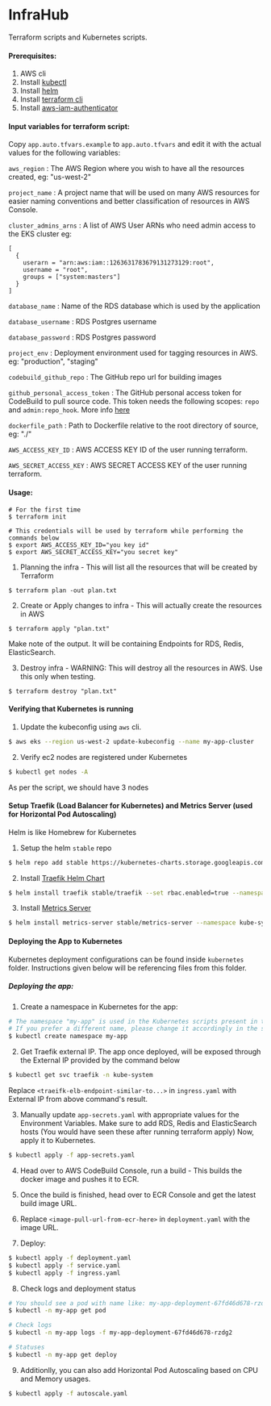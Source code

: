 # InfraHub
Terraform scripts and Kubernetes scripts.

#### Prerequisites:
1. AWS cli
2. Install [kubectl](https://kubernetes.io/docs/tasks/tools/install-kubectl/)
3. Install [helm](https://helm.sh/docs/intro/install/)
4. Install [terraform cli](https://learn.hashicorp.com/terraform/getting-started/install.html)
5. Install [aws-iam-authenticator](https://docs.aws.amazon.com/eks/latest/userguide/install-aws-iam-authenticator.html)

#### Input variables for terraform script:
Copy `app.auto.tfvars.example` to `app.auto.tfvars` and edit it with the actual values for the following variables:

`aws_region` : The AWS Region where you wish to have all the resources created, eg: "us-west-2"

`project_name` : A project name that will be used on many AWS resources for easier naming conventions and better classification of resources in AWS Console.

`cluster_admins_arns` : A list of AWS User ARNs who need admin access to the EKS cluster eg:
```
[
  {
    userarn = "arn:aws:iam::1263631783679131273129:root",
    username = "root",
    groups = ["system:masters"]
  }
]
```
`database_name` : Name of the RDS database which is used by the application

`database_username` : RDS Postgres username

`database_password` : RDS Postgres password

`project_env` : Deployment environment used for tagging resources in AWS. eg: "production", "staging"

`codebuild_github_repo` : The GitHub repo url for building images

`github_personal_access_token` : The GitHub personal access token for CodeBuild to pull source code. This token needs the following scopes: `repo` and `admin:repo_hook`. More info [here](https://developer.github.com/apps/building-oauth-apps/understanding-scopes-for-oauth-apps/)

`dockerfile_path` : Path to Dockerfile relative to the root directory of source, eg: "./"

`AWS_ACCESS_KEY_ID` : AWS ACCESS KEY ID of the user running terraform.

`AWS_SECRET_ACCESS_KEY` : AWS SECRET ACCESS KEY of the user running terraform.

#### Usage:

```
# For the first time
$ terraform init

# This credentials will be used by terraform while performing the commands below
$ export AWS_ACCESS_KEY_ID="you key id"
$ export AWS_SECRET_ACCESS_KEY="you secret key"
```
1. Planning the infra - This will list all the resources that will be created by Terraform
```
$ terraform plan -out plan.txt
```

2. Create or Apply changes to infra - This will actually create the resources in AWS
```
$ terraform apply "plan.txt"
```
Make note of the output. It will be containing Endpoints for RDS, Redis, ElasticSearch.

3. Destroy infra - WARNING: This will destroy all the resources in AWS. Use this only when testing.
```
$ terraform destroy "plan.txt"
```

#### Verifying that Kubernetes is running
1. Update the kubeconfig using `aws` cli.  
```bash
$ aws eks --region us-west-2 update-kubeconfig --name my-app-cluster
```
2. Verify ec2 nodes are registered under Kubernetes
```bash
$ kubectl get nodes -A
```
As per the script, we should have 3 nodes

#### Setup Traefik (Load Balancer for Kubernetes) and Metrics Server (used for Horizontal Pod Autoscaling)
Helm is like Homebrew for Kubernetes

1. Setup the helm `stable` repo
```bash
$ helm repo add stable https://kubernetes-charts.storage.googleapis.com/
```
2. Install [Traefik Helm Chart](https://hub.helm.sh/charts/stable/traefik)
```bash
$ helm install traefik stable/traefik --set rbac.enabled=true --namespace kube-system
```
3. Install [Metrics Server](https://hub.helm.sh/charts/stable/metrics-server)
```bash
$ helm install metrics-server stable/metrics-server --namespace kube-system
```

#### Deploying the App to Kubernetes
Kubernetes deployment configurations can be found inside `kubernetes` folder. Instructions given below will be referencing files from this folder.

##### Deploying the app:
1. Create a namespace in Kubernetes for the app:
```bash
# The namespace "my-app" is used in the Kubernetes scripts present in this repo.
# If you prefer a different name, please change it accordingly in the scripts as well.
$ kubectl create namespace my-app
```
2. Get Traefik external IP. The app once deployed, will be exposed through the External IP provided by the command below
```bash
$ kubectl get svc traefik -n kube-system
```
Replace `<traeifk-elb-endpoint-similar-to...>` in `ingress.yaml` with External IP from above command's result.

3. Manually update `app-secrets.yaml` with appropriate values for the Environment Variables. Make sure to add RDS, Redis and ElasticSearch hosts (You would have seen these after running terraform apply)
Now, apply it to Kubernetes. 
```bash
$ kubectl apply -f app-secrets.yaml
```

4. Head over to AWS CodeBuild Console, run a build - This builds the docker image and pushes it to ECR.

5. Once the build is finished, head over to ECR Console and get the latest build image URL.

6. Replace `<image-pull-url-from-ecr-here>` in `deployment.yaml` with the image URL.

7. Deploy:
```bash
$ kubectl apply -f deployment.yaml
$ kubectl apply -f service.yaml
$ kubectl apply -f ingress.yaml
```
8. Check logs and deployment status
```bash
# You should see a pod with name like: my-app-deployment-67fd46d678-rzdg2
$ kubectl -n my-app get pod

# Check logs
$ kubectl -n my-app logs -f my-app-deployment-67fd46d678-rzdg2

# Statuses
$ kubectl -n my-app get deploy
```
9. Additionlly, you can also add Horizontal Pod Autoscaling based on CPU and Memory usages.
```bash
$ kubectl apply -f autoscale.yaml
```

